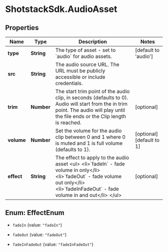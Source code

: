 # ShotstackSdk.AudioAsset

## Properties

Name | Type | Description | Notes
------------ | ------------- | ------------- | -------------
**type** | **String** | The type of asset - set to &#x60;audio&#x60; for audio assets. | [default to &#39;audio&#39;]
**src** | **String** | The audio source URL. The URL must be publicly accessible or include credentials. | 
**trim** | **Number** | The start trim point of the audio clip, in seconds (defaults to 0). Audio will start from the in trim point. The audio will play until the file ends or the Clip length is reached. | [optional] 
**volume** | **Number** | Set the volume for the audio clip between 0 and 1 where 0 is muted and 1 is full volume (defaults to 1). | [optional] [default to 1]
**effect** | **String** | The effect to apply to the audio asset &lt;ul&gt;   &lt;li&gt;&#x60;fadeIn&#x60; - fade volume in only&lt;/li&gt;   &lt;li&gt;&#x60;fadeOut&#x60; - fade volume out only&lt;/li&gt;   &lt;li&gt;&#x60;fadeInFadeOut&#x60; - fade volume in and out&lt;/li&gt; &lt;/ul&gt; | [optional] 



## Enum: EffectEnum


* `fadeIn` (value: `"fadeIn"`)

* `fadeOut` (value: `"fadeOut"`)

* `fadeInFadeOut` (value: `"fadeInFadeOut"`)




